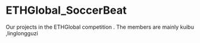 # ETHGlobal_SoccerBeat
Our projects in the ETHGlobal competition . The members are mainly kuibu ,linglongguzi
